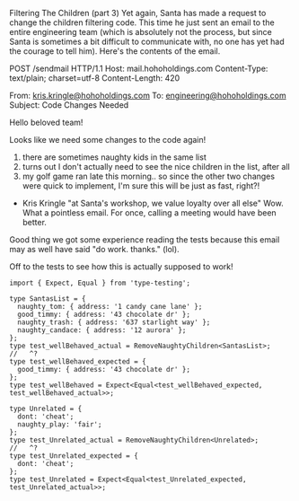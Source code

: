 Filtering The Children (part 3)
Yet again, Santa has made a request to change the children filtering code. This time he just sent an email to the entire engineering team (which is absolutely not the process, but since Santa is sometimes a bit difficult to communicate with, no one has yet had the courage to tell him). Here's the contents of the email.

POST /sendmail HTTP/1.1
Host: mail.hohoholdings.com
Content-Type: text/plain; charset=utf-8
Content-Length: 420

From: kris.kringle@hohoholdings.com
To: engineering@hohoholdings.com
Subject: Code Changes Needed

Hello beloved team!

Looks like we need some changes to the code again!

1. there are sometimes naughty kids in the same list
1. turns out I don't actually need to see the nice children in the list, after all
1. my golf game ran late this morning.. so since the other two changes were quick to implement, I'm sure this will be just as fast, right?!

- Kris Kringle
  "at Santa's workshop, we value loyalty over all else"
Wow. What a pointless email. For once, calling a meeting would have been better.

Good thing we got some experience reading the tests because this email may as well have said "do work. thanks." (lol).

Off to the tests to see how this is actually supposed to work!

```
import { Expect, Equal } from 'type-testing';

type SantasList = {
  naughty_tom: { address: '1 candy cane lane' };
  good_timmy: { address: '43 chocolate dr' };
  naughty_trash: { address: '637 starlight way' };
  naughty_candace: { address: '12 aurora' };
};
type test_wellBehaved_actual = RemoveNaughtyChildren<SantasList>;
//   ^?
type test_wellBehaved_expected = {
  good_timmy: { address: '43 chocolate dr' };
};
type test_wellBehaved = Expect<Equal<test_wellBehaved_expected, test_wellBehaved_actual>>;

type Unrelated = {
  dont: 'cheat';
  naughty_play: 'fair';
};
type test_Unrelated_actual = RemoveNaughtyChildren<Unrelated>;
//   ^?
type test_Unrelated_expected = {
  dont: 'cheat';
};
type test_Unrelated = Expect<Equal<test_Unrelated_expected, test_Unrelated_actual>>;

```